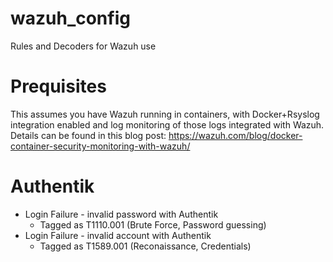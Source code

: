 # wazuh_config
Rules and Decoders for Wazuh use

# Prequisites
This assumes you have Wazuh running in containers, with Docker+Rsyslog integration enabled
and log monitoring of those logs integrated with Wazuh.  Details can be found in this blog post:
https://wazuh.com/blog/docker-container-security-monitoring-with-wazuh/

# Authentik
* Login Failure - invalid password with Authentik
  * Tagged as T1110.001 (Brute Force, Password guessing)
* Login Failure - invalid account with Authentik
  * Tagged as T1589.001 (Reconaissance, Credentials)
